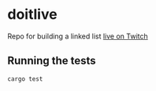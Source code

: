 # doitlive

Repo for building a linked list [live on Twitch](https://www.twitch.tv/iono)


## Running the tests

```
cargo test
```
